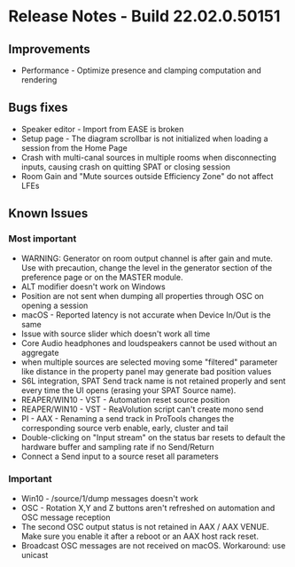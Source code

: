 # Release Notes - Build 22.02.0.50151

## Improvements

- Performance - Optimize presence and clamping computation and rendering

## Bugs fixes
- Speaker editor - Import from EASE is broken
- Setup page - The diagram scrollbar is not initialized when loading a session from the Home Page
- Crash with multi-canal sources in multiple rooms when disconnecting inputs, causing crash on quitting SPAT or closing session
- Room Gain and "Mute sources outside Efficiency Zone" do not affect LFEs

## Known Issues

### Most important
- WARNING: Generator on room output channel is after gain and mute. Use with precaution, change the level in the generator section of the preference page or on the MASTER module.
- ALT modifier doesn't work on Windows
- Position are not sent when dumping all properties through OSC on opening a session
- macOS - Reported latency is not accurate when Device In/Out is the same
- Issue with source slider which doesn't work all time
- Core Audio headphones and loudspeakers cannot be used without an aggregate
- when multiple sources are selected moving some "filtered" parameter like distance in the property panel may generate bad position values
- S6L integration, SPAT Send track name is not retained properly and sent every time the UI opens (erasing your SPAT Source name).
- REAPER/WIN10 - VST - Automation reset source position
- REAPER/WIN10 - VST - ReaVolution script can't create mono send
- PI - AAX - Renaming a send track in ProTools changes the corresponding source verb enable, early, cluster and tail
- Double-clicking on "Input stream" on the status bar resets to default the hardware buffer and sampling rate if no Send/Return
- Connect a Send input to a source reset all parameters

### Important
- Win10 - /source/1/dump messages doesn't work
- OSC - Rotation X,Y and Z buttons aren't refreshed on automation and OSC message reception
- The second OSC output status is not retained in AAX / AAX VENUE. Make sure you enable it after a reboot or an AAX host rack reset.
- Broadcast OSC messages are not received on macOS. Workaround: use unicast